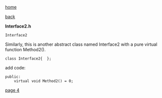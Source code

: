 [home](./page01.md)

[back](./page02.md)


**Interface2.h**

```
Interface2
```

Similarly, this is another abstract class named Interface2 with a pure virtual function Method2().

```
class Interface2{  };
```

add code:

```
public:
    virtual void Method2() = 0;
```


[page 4](./page04.md)
